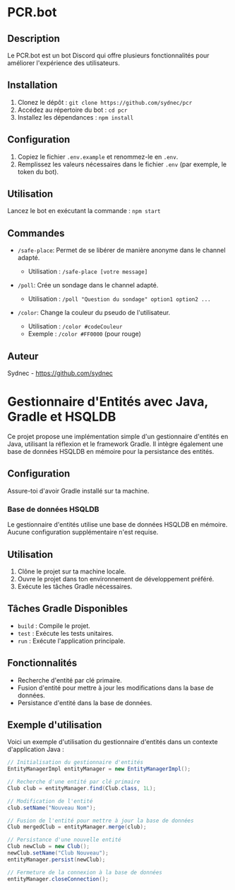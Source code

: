 # PCR.bot

## Description
Le PCR.bot est un bot Discord qui offre plusieurs fonctionnalités pour améliorer l'expérience des utilisateurs.

## Installation
1. Clonez le dépôt : `git clone https://github.com/sydnec/pcr`
2. Accédez au répertoire du bot : `cd pcr`
3. Installez les dépendances : `npm install`

## Configuration
1. Copiez le fichier `.env.example` et renommez-le en `.env`.
2. Remplissez les valeurs nécessaires dans le fichier `.env` (par exemple, le token du bot).

## Utilisation
Lancez le bot en exécutant la commande : `npm start`

## Commandes

- `/safe-place`: Permet de se libérer de manière anonyme dans le channel adapté.
  - Utilisation : `/safe-place [votre message]`

- `/poll`: Crée un sondage dans le channel adapté.
  - Utilisation : `/poll "Question du sondage" option1 option2 ...`

- `/color`: Change la couleur du pseudo de l'utilisateur.
  - Utilisation : `/color #codeCouleur`
  - Exemple : `/color #FF0000` (pour rouge)

## Auteur
Sydnec - https://github.com/sydnec


# Gestionnaire d'Entités avec Java, Gradle et HSQLDB

Ce projet propose une implémentation simple d'un gestionnaire d'entités en Java, utilisant la réflexion et le framework Gradle. Il intègre également une base de données HSQLDB en mémoire pour la persistance des entités.

## Configuration

Assure-toi d'avoir Gradle installé sur ta machine.

### Base de données HSQLDB

Le gestionnaire d'entités utilise une base de données HSQLDB en mémoire. Aucune configuration supplémentaire n'est requise.

## Utilisation

1. Clône le projet sur ta machine locale.
2. Ouvre le projet dans ton environnement de développement préféré.
3. Exécute les tâches Gradle nécessaires.

## Tâches Gradle Disponibles

- `build` : Compile le projet.
- `test` : Exécute les tests unitaires.
- `run` : Exécute l'application principale.

## Fonctionnalités

- Recherche d'entité par clé primaire.
- Fusion d'entité pour mettre à jour les modifications dans la base de données.
- Persistance d'entité dans la base de données.

## Exemple d'utilisation

Voici un exemple d'utilisation du gestionnaire d'entités dans un contexte d'application Java :

```java
// Initialisation du gestionnaire d'entités
EntityManagerImpl entityManager = new EntityManagerImpl();

// Recherche d'une entité par clé primaire
Club club = entityManager.find(Club.class, 1L);

// Modification de l'entité
club.setName("Nouveau Nom");

// Fusion de l'entité pour mettre à jour la base de données
Club mergedClub = entityManager.merge(club);

// Persistance d'une nouvelle entité
Club newClub = new Club();
newClub.setName("Club Nouveau");
entityManager.persist(newClub);

// Fermeture de la connexion à la base de données
entityManager.closeConnection();
```
